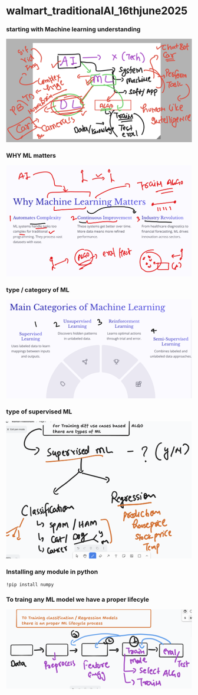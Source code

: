 # walmart_traditionalAI_16thjune2025

### starting with Machine learning understanding 

<img src="ml1.png">

### WHY ML matters

<img src="ml2.png">

### type / category of ML 

<img src="ml3.png">

### type of supervised ML 

<img src="ml4.png">

### Installing any module in python 

```
!pip install numpy
```

### To traing any ML model we have a proper lifecyle 

<img src="ml5.png">